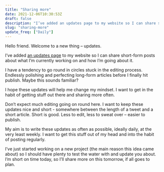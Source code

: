 ```yaml
---
title: "Sharing more"
date: 2021-12-06T10:30:53Z
draft: false
description: "I’ve added an updates page to my website so I can share short-form posts about what I’m currently working on and how I’m going about it. "
slug: "sharing-more"
update_freq: ["Daily"]
---
```


Hello friend. Welcome to a new thing – updates.

I’ve added [an updates page](/updates) to my website so I can share short-form posts about what I’m currently working on and how I’m going about it.

I have a tendency to go round in circles stuck in the editing process. Endlessly polishing and perfecting long-form articles before I finally hit publish. Maybe this sounds familiar?

I hope these updates will help me change my mindset. I want to get in the habit of getting stuff out there and sharing more often.

Don’t expect much editing going on round here. I want to keep these updates nice and short - somewhere between the length of a tweet and a short article. Short is good. Less to edit, less to sweat over – easier to publish.

My aim is to write these updates as often as possible, ideally daily, at the very least weekly. I want to get this stuff out of my head and into the habit of posting regularly.

I’ve just started working on a new project (the main reason this idea came about) so I should have plenty to test the water with and update you about. I’m short on time today, so I’ll share more on this tomorrow, if all goes to plan.